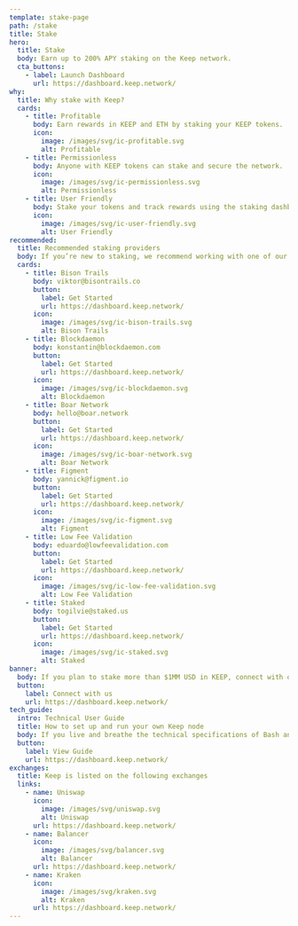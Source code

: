 ```yaml
---
template: stake-page
path: /stake
title: Stake
hero:
  title: Stake
  body: Earn up to 200% APY staking on the Keep network.
  cta_buttons:
    - label: Launch Dashboard
      url: https://dashboard.keep.network/
why:
  title: Why stake with Keep?
  cards:
    - title: Profitable
      body: Earn rewards in KEEP and ETH by staking your KEEP tokens.
      icon:
        image: /images/svg/ic-profitable.svg
        alt: Profitable
    - title: Permissionless
      body: Anyone with KEEP tokens can stake and secure the network.
      icon:
        image: /images/svg/ic-permissionless.svg
        alt: Permissionless
    - title: User Friendly
      body: Stake your tokens and track rewards using the staking dashboard
      icon:
        image: /images/svg/ic-user-friendly.svg
        alt: User Friendly
recommended:
  title: Recommended staking providers
  body: If you’re new to staking, we recommend working with one of our staking providers.
  cards:
    - title: Bison Trails
      body: viktor@bisontrails.co
      button:
        label: Get Started
        url: https://dashboard.keep.network/
      icon:
        image: /images/svg/ic-bison-trails.svg
        alt: Bison Trails
    - title: Blockdaemon
      body: konstantin@blockdaemon.com
      button:
        label: Get Started
        url: https://dashboard.keep.network/
      icon:
        image: /images/svg/ic-blockdaemon.svg
        alt: Blockdaemon
    - title: Boar Network
      body: hello@boar.network
      button:
        label: Get Started
        url: https://dashboard.keep.network/
      icon:
        image: /images/svg/ic-boar-network.svg
        alt: Boar Network
    - title: Figment
      body: yannick@figment.io
      button:
        label: Get Started
        url: https://dashboard.keep.network/
      icon:
        image: /images/svg/ic-figment.svg
        alt: Figment
    - title: Low Fee Validation
      body: eduardo@lowfeevalidation.com
      button:
        label: Get Started
        url: https://dashboard.keep.network/
      icon:
        image: /images/svg/ic-low-fee-validation.svg
        alt: Low Fee Validation
    - title: Staked
      body: togilvie@staked.us
      button:
        label: Get Started
        url: https://dashboard.keep.network/
      icon:
        image: /images/svg/ic-staked.svg
        alt: Staked
banner:
  body: If you plan to stake more than $1MM USD in KEEP, connect with our business development team
  button:
    label: Connect with us
    url: https://dashboard.keep.network/
tech_guide:
  intro: Technical User Guide
  title: How to set up and run your own Keep node
  body: If you live and breathe the technical specifications of Bash and validator software, consider setting up your own node. View the requirements here.
  button:
    label: View Guide
    url: https://dashboard.keep.network/
exchanges:
  title: Keep is listed on the following exchanges
  links:
    - name: Uniswap
      icon:
        image: /images/svg/uniswap.svg
        alt: Uniswap
      url: https://dashboard.keep.network/
    - name: Balancer
      icon:
        image: /images/svg/balancer.svg
        alt: Balancer
      url: https://dashboard.keep.network/
    - name: Kraken
      icon:
        image: /images/svg/kraken.svg
        alt: Kraken
      url: https://dashboard.keep.network/
---
```

